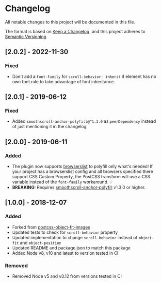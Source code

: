 # Changelog
All notable changes to this project will be documented in this file.

The format is based on [Keep a Changelog](https://keepachangelog.com/en/1.0.0/),
and this project adheres to [Semantic Versioning](https://semver.org/spec/v2.0.0.html).

## [2.0.2] - 2022-11-30

### Fixed

- Don't add a `font-family` for `scroll-behavior: inherit` if element has no own font rule to take advantage of font inheritance.

## [2.0.1] - 2019-06-12

### Fixed

- Added `smoothscroll-anchor-polyfill@^1.3.0` as `peerDependency` instead of just mentioning it in the changelog

## [2.0.0] - 2019-06-11

### Added

- The plugin now supports [browserslist](https://github.com/browserslist/browserslist) to polyfill only what's needed! If your project has a browserslist config and all browsers specified there support CSS Custom Property, the PostCSS transform will use a CSS variable instead of the `font-family` workaround. 💡  
- **BREAKING:** Requires [smoothscroll-anchor-polyfill](https://github.com/jonaskuske/smoothscroll-anchor-polyfill) v1.3.0 or higher.

## [1.0.0] - 2018-12-07

### Added
 - Forked from [postcss-object-fit-images](https://github.com/ronik-design/postcss-object-fit-images)
 - Updated tests to check for `scroll-behavior` property
 - Updated implementation to change `scroll-behavior` instead of `object-fit` and `object-position`
 - Updated README and package.json to match this package
 - Added Node v8, v10 and latest to version tested in CI  

 ### Removed
 - Removed Node v5 and v0.12 from versions tested in CI